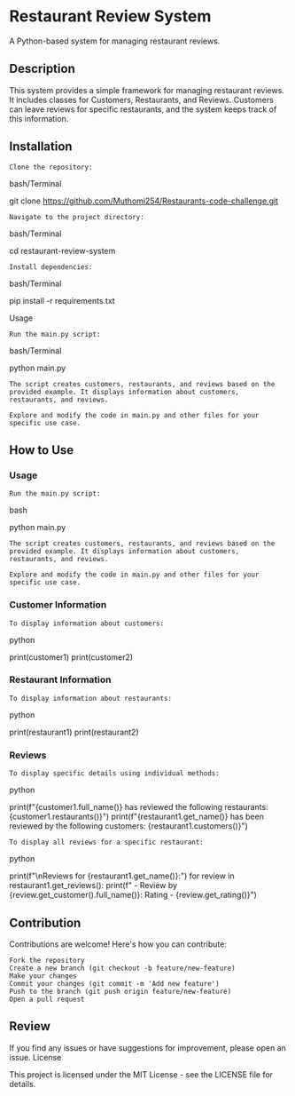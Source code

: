 # Restaurant Review System

A Python-based system for managing restaurant reviews.

## Description

This system provides a simple framework for managing restaurant reviews. It includes classes for Customers, Restaurants, and Reviews. Customers can leave reviews for specific restaurants, and the system keeps track of this information.


## Installation

    Clone the repository:

bash/Terminal

git clone https://github.com/Muthomi254/Restaurants-code-challenge.git

    Navigate to the project directory:

bash/Terminal

cd restaurant-review-system

    Install dependencies:

bash/Terminal

pip install -r requirements.txt

Usage

    Run the main.py script:

bash/Terminal


python main.py

    The script creates customers, restaurants, and reviews based on the provided example. It displays information about customers, restaurants, and reviews.

    Explore and modify the code in main.py and other files for your specific use case.

## How to Use
  ### Usage

    Run the main.py script:

bash

python main.py

    The script creates customers, restaurants, and reviews based on the provided example. It displays information about customers, restaurants, and reviews.

    Explore and modify the code in main.py and other files for your specific use case.

 ### Customer Information

    To display information about customers:

python

print(customer1)
print(customer2)

 ### Restaurant Information

    To display information about restaurants:

python

print(restaurant1)
print(restaurant2)

  ### Reviews

    To display specific details using individual methods:

python

print(f"{customer1.full_name()} has reviewed the following restaurants: {customer1.restaurants()}")
print(f"{restaurant1.get_name()} has been reviewed by the following customers: {restaurant1.customers()}")

    To display all reviews for a specific restaurant:

python

print(f"\nReviews for {restaurant1.get_name()}:")
for review in restaurant1.get_reviews():
    print(f"  - Review by {review.get_customer().full_name()}: Rating - {review.get_rating()}")

## Contribution

Contributions are welcome! Here's how you can contribute:

    Fork the repository
    Create a new branch (git checkout -b feature/new-feature)
    Make your changes
    Commit your changes (git commit -m 'Add new feature')
    Push to the branch (git push origin feature/new-feature)
    Open a pull request

## Review

If you find any issues or have suggestions for improvement, please open an issue.
License

This project is licensed under the MIT License - see the LICENSE file for details.